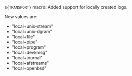 `${TRANSPORT}` macro: Added support for locally created logs.

New values are:
 * "local+unix-stream"
 * "local+unix-dgram"
 * "local+file"
 * "local+pipe"
 * "local+program"
 * "local+devkmsg"
 * "local+journal"
 * "local+afstreams"
 * "local+openbsd"
